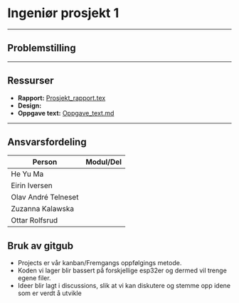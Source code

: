 # Ingeniør prosjekt 1

----------------------

## Problemstilling


-----------------

## Ressurser

- **Rapport:** [ Prosjekt_rapport.tex](https://www.overleaf.com/3524624722xnnfcykfcyht#74726a)
- **Design:**
- **Oppgave text:** [ Oppgave_text.md](https://github.com/ElektroMannen/Ingenior-prosjekt-1/blob/main/Oppgave_text.md)

------------------

## Ansvarsfordeling
|**Person**|**Modul/Del**|
|------------|---------:|
|He Yu Ma|              |
|Eirin Iversen|         | 
|Olav André Telneset|   |
|Zuzanna Kalawska|      |
|Ottar Rolfsrud|        |

## Bruk av gitgub
- Projects er vår kanban/Fremgangs oppfølgings metode.
- Koden vi lager blir bassert på forskjellige esp32er og dermed vil trenge egene filer.
- Ideer blir lagt i discussions, slik at vi kan diskutere og stemme opp idene som er verdt å utvikle
